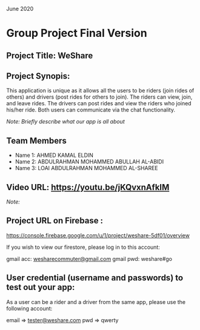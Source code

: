 June 2020

# Group Project Final Version

## Project Title: WeShare

## Project Synopis:


This application is unique as it allows all the users to be riders (join rides of others) and drivers (post rides for others to join). The riders can view, join, and leave rides. The drivers can post rides and view the riders who joined his/her ride. Both users can communicate via the chat functionality.



_Note: Briefly describe what our app is all about_

## Team Members

- Name 1: AHMED KAMAL ELDIN
- Name 2: ABDULRAHMAN MOHAMMED ABULLAH AL-ABIDI
- Name 3: LOAI ABDULRAHMAN MOHAMMED AL-SHAREE

## Video URL:  https://youtu.be/jKQvxnAfkIM

_Note:_



## Project URL on Firebase : 

https://console.firebase.google.com/u/1/project/weshare-5df01/overview

If you wish to view our firestore, please log in to this account:

gmail acc:  wesharecommuter@gmail.com
gmail pwd:  weshare#go


## User credential (username and passwords) to test out your app:

As a user can be a rider and a driver from the same app, please use the following account:

email =>  tester@weshare.com
pwd   =>  qwerty